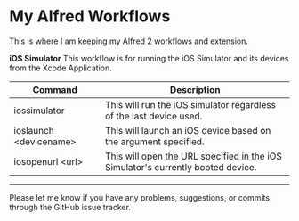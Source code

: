 My Alfred Workflows
===================

This is where I am keeping my Alfred 2 workflows and extension.

**iOS Simulator**
This workflow is for running the iOS Simulator and its devices from the Xcode Application.

| Command | Description |
|---|---|
|iossimulator|This will run the iOS simulator regardless of the last device used.|
|ioslaunch \<devicename\>|This will launch an iOS device based on the argument specified.|
|iosopenurl \<url\>|This will open the URL specified in the iOS Simulator's currently booted device.|

****

Please let me know if you have any problems, suggestions, or commits through the GitHub issue tracker.